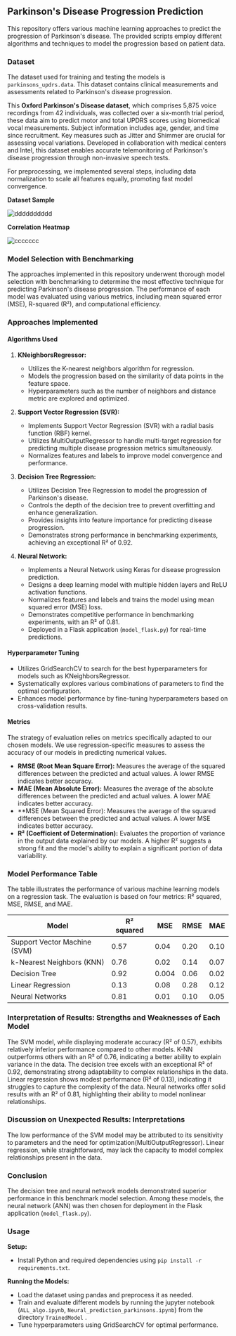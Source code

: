## Parkinson's Disease Progression Prediction

This repository offers various machine learning approaches to predict the progression of Parkinson's disease. The provided scripts employ different algorithms and techniques to model the progression based on patient data.

### Dataset

The dataset used for training and testing the models is `parkinsons_updrs.data`. This dataset contains clinical measurements and assessments related to Parkinson's disease progression.  

This **Oxford Parkinson's Disease dataset**, which comprises 5,875 voice recordings from 42 individuals, was collected over a six-month trial period, these data aim to predict motor and total UPDRS scores using biomedical vocal measurements. Subject information includes age, gender, and time since recruitment. Key measures such as Jitter and Shimmer are crucial for assessing vocal variations. Developed in collaboration with medical centers and Intel, this dataset enables accurate telemonitoring of Parkinson's disease progression through non-invasive speech tests.

For preprocessing, we implemented several steps, including data normalization to scale all features equally, promoting fast model convergence.

**Dataset Sample**  

![dddddddddd](https://github.com/najwanaamane/ParkinsonPredict/assets/86806375/aa8149b8-c07f-49f0-9348-be6678dc406b)  

**Correlation Heatmap**  

![ccccccc](https://github.com/najwanaamane/ParkinsonPredict/assets/86806375/cb03bfae-5c64-488f-b147-9329fbe2383a)  


### Model Selection with Benchmarking

The approaches implemented in this repository underwent thorough model selection with benchmarking to determine the most effective technique for predicting Parkinson's disease progression. The performance of each model was evaluated using various metrics, including mean squared error (MSE), R-squared (R²), and computational efficiency.

### Approaches Implemented

#### Algorithms Used

1. **KNeighborsRegressor:**
   - Utilizes the K-nearest neighbors algorithm for regression.
   - Models the progression based on the similarity of data points in the feature space.
   - Hyperparameters such as the number of neighbors and distance metric are explored and optimized.

2. **Support Vector Regression (SVR):**
   - Implements Support Vector Regression (SVR) with a radial basis function (RBF) kernel.
   - Utilizes MultiOutputRegressor to handle multi-target regression for predicting multiple disease progression metrics simultaneously.
   - Normalizes features and labels to improve model convergence and performance.

3. **Decision Tree Regression:**
   - Utilizes Decision Tree Regression to model the progression of Parkinson's disease.
   - Controls the depth of the decision tree to prevent overfitting and enhance generalization.
   - Provides insights into feature importance for predicting disease progression.
   - Demonstrates strong performance in benchmarking experiments, achieving an exceptional R² of 0.92.

4. **Neural Network:**
   - Implements a Neural Network using Keras for disease progression prediction.
   - Designs a deep learning model with multiple hidden layers and ReLU activation functions.
   - Normalizes features and labels and trains the model using mean squared error (MSE) loss.
   - Demonstrates competitive performance in benchmarking experiments, with an R² of 0.81.
   - Deployed in a Flask application (`model_flask.py`) for real-time predictions.

#### Hyperparameter Tuning

- Utilizes GridSearchCV to search for the best hyperparameters for models such as KNeighborsRegressor.
- Systematically explores various combinations of parameters to find the optimal configuration.
- Enhances model performance by fine-tuning hyperparameters based on cross-validation results.

#### Metrics

The strategy of evaluation relies on metrics specifically adapted to our chosen models. We use regression-specific measures to assess the accuracy of our models in predicting numerical values.

- **RMSE (Root Mean Square Error):** Measures the average of the squared differences between the predicted and actual values. A lower RMSE indicates better accuracy.
- **MAE (Mean Absolute Error):** Measures the average of the absolute differences between the predicted and actual values. A lower MAE indicates better accuracy.
- **MSE (Mean Squared Error): Measures the average of the squared differences between the predicted and actual values. A lower MSE indicates better accuracy.
- **R² (Coefficient of Determination):** Evaluates the proportion of variance in the output data explained by our models. A higher R² suggests a strong fit and the model's ability to explain a significant portion of data variability.

### Model Performance Table

The table illustrates the performance of various machine learning models on a regression task. The evaluation is based on four metrics: R² squared, MSE, RMSE, and MAE.

| Model | R² squared | MSE | RMSE | MAE |
| --- | --- | --- | --- | --- |
| Support Vector Machine (SVM) | 0.57 | 0.04 | 0.20 | 0.10 |
| k-Nearest Neighbors (KNN) | 0.76 | 0.02 | 0.14 | 0.07 |
| Decision Tree | 0.92 | 0.004 | 0.06 | 0.02 |
| Linear Regression | 0.13 | 0.08 | 0.28 | 0.12 |
| Neural Networks | 0.81 | 0.01 | 0.10 | 0.05 |

### Interpretation of Results: Strengths and Weaknesses of Each Model

The SVM model, while displaying moderate accuracy (R² of 0.57), exhibits relatively inferior performance compared to other models.
K-NN outperforms others with an R² of 0.76, indicating a better ability to explain variance in the data.
The decision tree excels with an exceptional R² of 0.92, demonstrating strong adaptability to complex relationships in the data.
Linear regression shows modest performance (R² of 0.13), indicating it struggles to capture the complexity of the data.
Neural networks offer solid results with an R² of 0.81, highlighting their ability to model nonlinear relationships.

### Discussion on Unexpected Results: Interpretations

The low performance of the SVM model may be attributed to its sensitivity to parameters and the need for optimization(MultiOutputRegressor).
Linear regression, while straightforward, may lack the capacity to model complex relationships present in the data.

### Conclusion

The decision tree and neural network models demonstrated superior performance in this benchmark model selection. Among these models, the neural network (ANN) was then chosen for deployment in the Flask application (`model_flask.py`).

### Usage

**Setup:**
- Install Python and required dependencies using `pip install -r requirements.txt`.

**Running the Models:**
- Load the dataset using pandas and preprocess it as needed.
- Train and evaluate different models by running the jupyter notebook (`ALL_algo.ipynb`, `Neural_prediction_parkinsons.ipynb`) from the directory `TrainedModel` .
- Tune hyperparameters using GridSearchCV for optimal performance.



